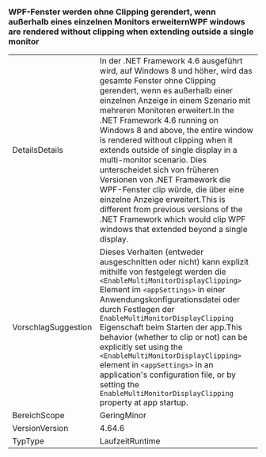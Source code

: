 ### <a name="wpf-windows-are-rendered-without-clipping-when-extending-outside-a-single-monitor"></a><span data-ttu-id="a14f4-101">WPF-Fenster werden ohne Clipping gerendert, wenn außerhalb eines einzelnen Monitors erweitern</span><span class="sxs-lookup"><span data-stu-id="a14f4-101">WPF windows are rendered without clipping when extending outside a single monitor</span></span>

|   |   |
|---|---|
|<span data-ttu-id="a14f4-102">Details</span><span class="sxs-lookup"><span data-stu-id="a14f4-102">Details</span></span>|<span data-ttu-id="a14f4-103">In der .NET Framework 4.6 ausgeführt wird, auf Windows 8 und höher, wird das gesamte Fenster ohne Clipping gerendert, wenn es außerhalb einer einzelnen Anzeige in einem Szenario mit mehreren Monitoren erweitert.</span><span class="sxs-lookup"><span data-stu-id="a14f4-103">In the .NET Framework 4.6 running on Windows 8 and above, the entire window is rendered without clipping when it extends outside of single display in a multi-monitor scenario.</span></span> <span data-ttu-id="a14f4-104">Dies unterscheidet sich von früheren Versionen von .NET Framework die WPF-Fenster clip würde, die über eine einzelne Anzeige erweitert.</span><span class="sxs-lookup"><span data-stu-id="a14f4-104">This is different from previous versions of the .NET Framework which would clip WPF windows that extended beyond a single display.</span></span>|
|<span data-ttu-id="a14f4-105">Vorschlag</span><span class="sxs-lookup"><span data-stu-id="a14f4-105">Suggestion</span></span>|<span data-ttu-id="a14f4-106">Dieses Verhalten (entweder ausgeschnitten oder nicht) kann explizit mithilfe von festgelegt werden die <code>&lt;EnableMultiMonitorDisplayClipping&gt;</code> Element im <code>&lt;appSettings&gt;</code> in einer Anwendungskonfigurationsdatei oder durch Festlegen der <code>EnableMultiMonitorDisplayClipping</code> Eigenschaft beim Starten der app.</span><span class="sxs-lookup"><span data-stu-id="a14f4-106">This behavior (whether to clip or not) can be explicitly set using the <code>&lt;EnableMultiMonitorDisplayClipping&gt;</code> element in <code>&lt;appSettings&gt;</code> in an application's configuration file, or by setting the <code>EnableMultiMonitorDisplayClipping</code> property at app startup.</span></span>|
|<span data-ttu-id="a14f4-107">Bereich</span><span class="sxs-lookup"><span data-stu-id="a14f4-107">Scope</span></span>|<span data-ttu-id="a14f4-108">Gering</span><span class="sxs-lookup"><span data-stu-id="a14f4-108">Minor</span></span>|
|<span data-ttu-id="a14f4-109">Version</span><span class="sxs-lookup"><span data-stu-id="a14f4-109">Version</span></span>|<span data-ttu-id="a14f4-110">4.6</span><span class="sxs-lookup"><span data-stu-id="a14f4-110">4.6</span></span>|
|<span data-ttu-id="a14f4-111">Typ</span><span class="sxs-lookup"><span data-stu-id="a14f4-111">Type</span></span>|<span data-ttu-id="a14f4-112">Laufzeit</span><span class="sxs-lookup"><span data-stu-id="a14f4-112">Runtime</span></span>|

